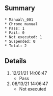 ## Summary
	* Manual\_001
	* Chrome manual
	* Pass: 1
	* Fail: 0
	* Not executed: 1
	* Suspended: 0
	* Total: 2
## Details
1. 12/21/21 14:06:47
	* Pass
2. 08/13/21 14:06:47
	* Not executed
